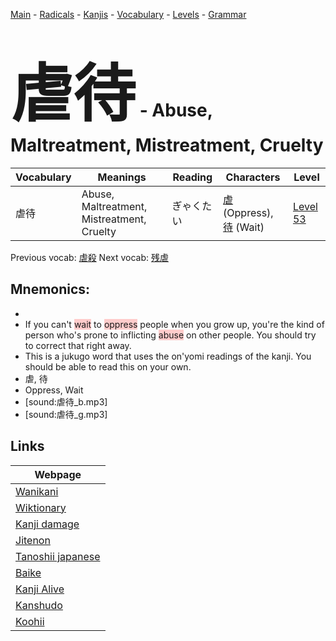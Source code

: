 <style> bigfont {font-size: 100px}</style>
[Main](../README.md) -
[Radicals](../radicals.md) -
[Kanjis](../kanjis.md) -
[Vocabulary](../vocabulary.md) -
[Levels](../levels.md) -
[Grammar](../grammar.md)
# <bigfont> 虐待</bigfont> - Abuse, Maltreatment, Mistreatment, Cruelty 

| Vocabulary | Meanings | Reading | Characters | Level |
| --- | --- | --- | --- | --- |
| 虐待 | Abuse, Maltreatment, Mistreatment, Cruelty | ぎゃくたい |  [虐](../kanjis/虐.md) (Oppress), [待](../kanjis/待.md) (Wait) | [Level 53](../levels/wk_level53.md) |

Previous vocab: [虐殺](虐殺.md) Next vocab: [残虐](残虐.md) 

## Mnemonics:

* 
* If you can't <span style="background-color:#ffcccb"> wait</span> to <span style="background-color:#ffcccb"> oppress</span> people when you grow up, you're the kind of person who's prone to inflicting <span style="background-color:#ffcccb"> abuse</span> on other people. You should try to correct that right away.
* This is a jukugo word that uses the on'yomi readings of the kanji. You should be able to read this on your own.
* 虐, 待
* Oppress, Wait
* [sound:虐待_b.mp3]
* [sound:虐待_g.mp3]


## Links 

| Webpage |
| --- |
| [Wanikani          ](https://www.wanikani.com/kanji/虐待) |
| [Wiktionary        ](https://en.wiktionary.org/wiki/虐待) |
| [Kanji damage      ](http://www.kanjidamage.com/kanji/search?utf8=✓&q=虐待) |
| [Jitenon           ](https://jitenon.com/kanji/虐待) |
| [Tanoshii japanese ](https://www.tanoshiijapanese.com/dictionary/kanji.cfm?k=虐待) |
| [Baike             ](https://baike.baidu.com/item/虐待) |
| [Kanji Alive       ](https://app.kanjialive.com/虐待) |
| [Kanshudo          ](https://www.kanshudo.com/searchmn?q=虐待) |
| [Koohii            ](https://kanji.koohii.com/study/kanji/虐待) |
